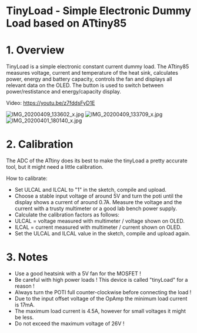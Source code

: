 # TinyLoad - Simple Electronic Dummy Load based on ATtiny85

# 1. Overview #

TinyLoad is a simple electronic constant current dummy load. The ATtiny85 measures voltage, current and temperature of the heat sink, calculates power, energy and battery capacity, controls the fan and displays all relevant data on the OLED. The button is used to switch between power/restistance and energy/capacity display.

Video: https://youtu.be/z7fddsFyD1E

![IMG_20200409_133602_x.jpg](https://image.easyeda.com/pullimage/idF4nEBSxHMoRsFqdBv2tVOhwem6n1S4n9iPAhVX.jpeg)
![IMG_20200409_133709_x.jpg](https://image.easyeda.com/pullimage/jd1wluc54d1eXohNjokzkOAsJymzH5ixjnlDlrCd.jpeg)
![IMG_20200401_180140_x.jpg](https://image.easyeda.com/pullimage/KBjzbXSX2q9HdlKo6d0NRewWeuKPdOpT36tDqTWc.jpeg)

# 2. Calibration #

The ADC of the ATtiny does its best to make the tinyLoad a pretty accurate tool, but it might need a little calibration.

How to calibrate:
- Set ULCAL and ILCAL to "1" in the sketch, compile and upload.
- Choose a stable input voltage of around 5V and turn the poti until the display shows a current of around 0.7A. Measure the voltage and the current with a trusty multimeter or a good lab bench power supply.
- Calculate the calibration factors as follows:
- ULCAL = voltage measured with multimeter / voltage shown on OLED.
- ILCAL = current measured with multimeter / current shown on OLED.
- Set the ULCAL and ILCAL value in the sketch, compile and upload again.

# 3. Notes #

- Use a good heatsink with a 5V fan for the MOSFET !
- Be careful with high power loads ! This device is called "tinyLoad" for a reason !
- Always turn the POTI full counter-clockwise before connecting the load !
- Due to the input offset voltage of the OpAmp the minimum load current is 17mA.
- The maximum load current is 4.5A, however for small voltages it might be less.
- Do not exceed the maximum voltage of 26V !
